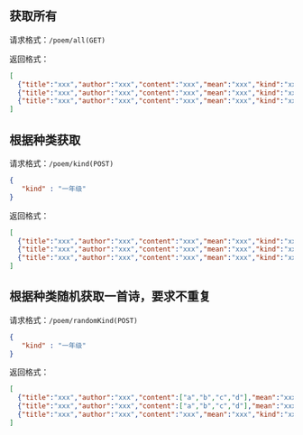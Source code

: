## 获取所有
请求格式：`/poem/all(GET)`

返回格式：
```json
[
  {"title":"xxx","author":"xxx","content":"xxx","mean":"xxx","kind":"xxx"},
  {"title":"xxx","author":"xxx","content":"xxx","mean":"xxx","kind":"xxx"},
  {"title":"xxx","author":"xxx","content":"xxx","mean":"xxx","kind":"xxx"}
]
```

## 根据种类获取
请求格式：`/poem/kind(POST)`
```json
{
   "kind" : "一年级"
}
```

返回格式：
```json
[
  {"title":"xxx","author":"xxx","content":"xxx","mean":"xxx","kind":"xxx"},
  {"title":"xxx","author":"xxx","content":"xxx","mean":"xxx","kind":"xxx"},
  {"title":"xxx","author":"xxx","content":"xxx","mean":"xxx","kind":"xxx"}
]
```

## 根据种类随机获取一首诗，要求不重复
请求格式：`/poem/randomKind(POST)`
```json
{
   "kind" : "一年级"
}
```

返回格式：
```json
[
  {"title":"xxx","author":"xxx","content":["a","b","c","d"],"mean":"xxx","kind":"xxx"},
  {"title":"xxx","author":"xxx","content":["a","b","c","d"],"mean":"xxx","kind":"xxx"},
  {"title":"xxx","author":"xxx","content":"xxx","mean":"xxx","kind":"xxx"}
]
```